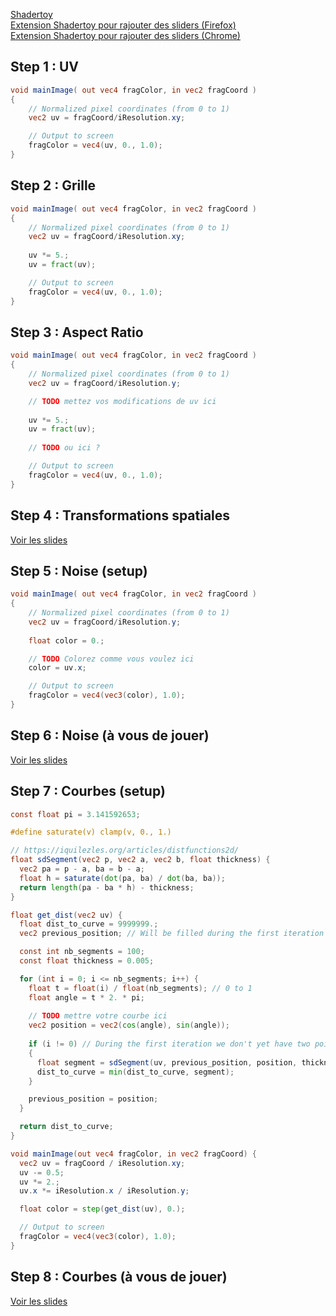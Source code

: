 [Shadertoy](https://www.shadertoy.com/)<br/>
[Extension Shadertoy pour rajouter des sliders (Firefox)](https://addons.mozilla.org/en-US/firefox/addon/shadertoy-unofficial-plugin/)<br/>
[Extension Shadertoy pour rajouter des sliders (Chrome)](https://chromewebstore.google.com/detail/shadertoy-unofficial-plug/ohicbclhdmkhoabobgppffepcopomhgl?hl=en)<br/>

## Step 1 : UV

```glsl
void mainImage( out vec4 fragColor, in vec2 fragCoord )
{
    // Normalized pixel coordinates (from 0 to 1)
    vec2 uv = fragCoord/iResolution.xy;

    // Output to screen
    fragColor = vec4(uv, 0., 1.0);
}
```

## Step 2 : Grille

```glsl
void mainImage( out vec4 fragColor, in vec2 fragCoord )
{
    // Normalized pixel coordinates (from 0 to 1)
    vec2 uv = fragCoord/iResolution.xy;
    
    uv *= 5.;
    uv = fract(uv);

    // Output to screen
    fragColor = vec4(uv, 0., 1.0);
}
```

## Step 3 : Aspect Ratio

```glsl
void mainImage( out vec4 fragColor, in vec2 fragCoord )
{
    // Normalized pixel coordinates (from 0 to 1)
    vec2 uv = fragCoord/iResolution.y;

    // TODO mettez vos modifications de uv ici
    
    uv *= 5.;
    uv = fract(uv);
    
    // TODO ou ici ?

    // Output to screen
    fragColor = vec4(uv, 0., 1.0);
}
```

## Step 4 : Transformations spatiales

[Voir les slides](https://julesfouchy.github.io/Faire-de-l-art-avec-des-maths/#/5/0/0)

## Step 5 : Noise (setup)

```glsl
void mainImage( out vec4 fragColor, in vec2 fragCoord )
{
    // Normalized pixel coordinates (from 0 to 1)
    vec2 uv = fragCoord/iResolution.y;
    
    float color = 0.;

    // TODO Colorez comme vous voulez ici
    color = uv.x;

    // Output to screen
    fragColor = vec4(vec3(color), 1.0);
}
```

## Step 6 : Noise (à vous de jouer)

[Voir les slides](https://julesfouchy.github.io/Faire-de-l-art-avec-des-maths/#/14/0/0)

## Step 7 : Courbes (setup)

```glsl
const float pi = 3.141592653;

#define saturate(v) clamp(v, 0., 1.)

// https://iquilezles.org/articles/distfunctions2d/
float sdSegment(vec2 p, vec2 a, vec2 b, float thickness) {
  vec2 pa = p - a, ba = b - a;
  float h = saturate(dot(pa, ba) / dot(ba, ba));
  return length(pa - ba * h) - thickness;
}

float get_dist(vec2 uv) {
  float dist_to_curve = 9999999.;
  vec2 previous_position; // Will be filled during the first iteration of the loop

  const int nb_segments = 100;
  const float thickness = 0.005;

  for (int i = 0; i <= nb_segments; i++) {
    float t = float(i) / float(nb_segments); // 0 to 1
    float angle = t * 2. * pi;
    
    // TODO mettre votre courbe ici
    vec2 position = vec2(cos(angle), sin(angle));
    
    if (i != 0) // During the first iteration we don't yet have two points to draw a segment between
    {
      float segment = sdSegment(uv, previous_position, position, thickness);
      dist_to_curve = min(dist_to_curve, segment);
    }

    previous_position = position;
  }

  return dist_to_curve;
}

void mainImage(out vec4 fragColor, in vec2 fragCoord) {
  vec2 uv = fragCoord / iResolution.xy;
  uv -= 0.5;
  uv *= 2.;
  uv.x *= iResolution.x / iResolution.y;

  float color = step(get_dist(uv), 0.);

  // Output to screen
  fragColor = vec4(vec3(color), 1.0);
}
```

## Step 8 : Courbes (à vous de jouer)

[Voir les slides](https://julesfouchy.github.io/Faire-de-l-art-avec-des-maths/#/23/0/0)
